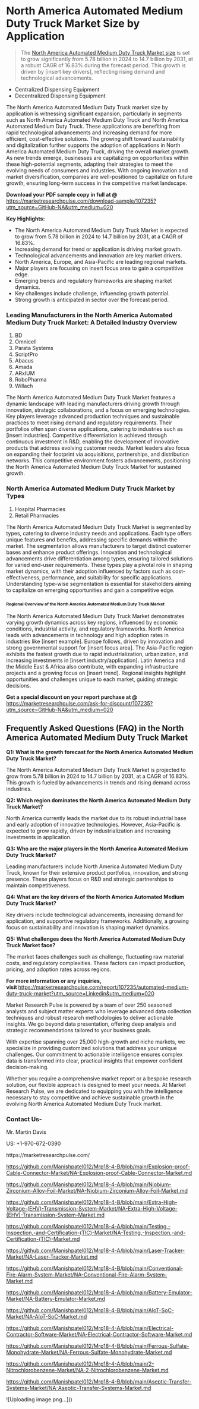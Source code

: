 <h1>North America Automated Medium Duty Truck Market&nbsp;Size by Application</h1><blockquote><p>The <a href="https://marketresearchpulse.com/download-sample/107235?utm_source=GitHub-NA&amp;utm_medium=020">North America Automated Medium Duty Truck Market size</a> is set to grow significantly from 5.78 billion in 2024 to 14.7 billion by 2031, at a robust CAGR of 16.83% during the forecast period. This growth is driven by [insert key drivers], reflecting rising demand and technological advancements.</p></blockquote><ul><li>Centralized Dispensing Equipment<li> Decentralized Dispensing Equipment</li></ul><p>The North America Automated Medium Duty Truck market size by application is witnessing significant expansion, particularly in segments such as North America Automated Medium Duty Truck and North America Automated Medium Duty Truck. These applications are benefiting from rapid technological advancements and increasing demand for more efficient, cost-effective solutions. The growing shift toward sustainability and digitalization further supports the adoption of applications in North America Automated Medium Duty Truck, driving the overall market growth. As new trends emerge, businesses are capitalizing on opportunities within these high-potential segments, adapting their strategies to meet the evolving needs of consumers and industries. With ongoing innovation and market diversification, companies are well-positioned to capitalize on future growth, ensuring long-term success in the competitive market landscape.</p><p><strong>Download your PDF sample copy in full at @ </strong><a href="https://marketresearchpulse.com/download-sample/107235?utm_source=GitHub-NA&amp;utm_medium=020">https://marketresearchpulse.com/download-sample/107235?utm_source=GitHub-NA&amp;utm_medium=020</a></p><p><strong>Key Highlights: </strong></p><ul><li>The North America Automated Medium Duty Truck Market is expected to grow from 5.78 billion in 2024 to 14.7 billion by 2031, at a CAGR of 16.83%.</li><li>Increasing demand for trend or application is driving market growth.</li><li>Technological advancements and innovation are key market drivers.</li><li>North America, Europe, and Asia-Pacific are leading regional markets.</li><li>Major players are focusing on insert focus area to gain a competitive edge.</li><li>Emerging trends and regulatory frameworks are shaping market dynamics.</li><li>Key challenges include challenge, influencing growth potential.</li><li>Strong growth is anticipated in sector over the forecast period.</li></ul><h3>Leading Manufacturers in the North America Automated Medium Duty Truck Market: A Detailed Industry Overview</h3><ol><li>BD</li><li>Omnicell</li><li>Parata Systems</li><li>ScriptPro</li><li>Abacus</li><li>Amada</li><li>ARxIUM</li><li>RoboPharma</li><li>Willach</li></ol><div class="flex max-w-full flex-col flex-grow"><div class="min-h-8 text-message flex w-full flex-col items-end gap-2 whitespace-normal break-words [.text-message+&amp;]:mt-5" dir="auto" data-message-author-role="assistant" data-message-id="fd8432e4-4910-450d-b182-61b7bfb0a01f" data-message-model-slug="gpt-4o"><div class="flex w-full flex-col gap-1 empty:hidden first:pt-[3px]"><div class="markdown prose w-full break-words dark:prose-invert light"><p>The North America Automated Medium Duty Truck Market features a dynamic landscape with leading manufacturers driving growth through innovation, strategic collaborations, and a focus on emerging technologies. Key players leverage advanced production techniques and sustainable practices to meet rising demand and regulatory requirements. Their portfolios often span diverse applications, catering to industries such as [insert industries]. Competitive differentiation is achieved through continuous investment in R&amp;D, enabling the development of innovative products that address evolving customer needs. Market leaders also focus on expanding their footprint via acquisitions, partnerships, and distribution networks. This competitive environment fosters advancements, positioning the North America Automated Medium Duty Truck Market for sustained growth.</p></div></div></div></div><h3>North America Automated Medium Duty Truck Market by Types</h3><ol><li>Hospital Pharmacies<li> Retail Pharmacies</li></ol><div class="flex max-w-full flex-col flex-grow"><div class="min-h-8 text-message flex w-full flex-col items-end gap-2 whitespace-normal break-words [.text-message+&amp;]:mt-5" dir="auto" data-message-author-role="assistant" data-message-id="084470be-0bb7-4664-bddf-5156b4f41249" data-message-model-slug="gpt-4o-mini"><div class="flex w-full flex-col gap-1 empty:hidden first:pt-[3px]"><div class="markdown prose w-full break-words dark:prose-invert light"><p>The North America Automated Medium Duty Truck Market is segmented by types, catering to diverse industry needs and applications. Each type offers unique features and benefits, addressing specific demands within the market. The segmentation allows manufacturers to target distinct customer bases and enhance product offerings. Innovation and technological advancements drive differentiation among types, ensuring tailored solutions for varied end-user requirements. These types play a pivotal role in shaping market dynamics, with their adoption influenced by factors such as cost-effectiveness, performance, and suitability for specific applications. Understanding type-wise segmentation is essential for stakeholders aiming to capitalize on emerging opportunities and gain a competitive edge.</p></div></div></div></div><h3><span style="font-size: 11px;">Regional Overview of the North America Automated Medium Duty Truck Market</span></h3><div class="flex max-w-full flex-col flex-grow"><div class="min-h-8 text-message flex w-full flex-col items-end gap-2 whitespace-normal break-words [.text-message+&amp;]:mt-5" dir="auto" data-message-author-role="assistant" data-message-id="e9038762-ce64-4e30-91c9-9bd413514231" data-message-model-slug="gpt-4o-mini"><div class="flex w-full flex-col gap-1 empty:hidden first:pt-[3px]"><div class="markdown prose w-full break-words dark:prose-invert light"><p>The North America Automated Medium Duty Truck Market demonstrates varying growth dynamics across key regions, influenced by economic conditions, industrial activity, and regulatory frameworks. North America leads with advancements in technology and high adoption rates in industries like [insert example]. Europe follows, driven by innovation and strong governmental support for [insert focus area]. The Asia-Pacific region exhibits the fastest growth due to rapid industrialization, urbanization, and increasing investments in [insert industry/application]. Latin America and the Middle East &amp; Africa also contribute, with expanding infrastructure projects and a growing focus on [insert trend]. Regional insights highlight opportunities and challenges unique to each market, guiding strategic decisions.</p></div></div></div></div><p><strong>Get a special discount on your report purchase at @ </strong><a href="https://marketresearchpulse.com/ask-for-discount/107235?utm_source=GitHub-NA&amp;utm_medium=020">https://marketresearchpulse.com/ask-for-discount/107235?utm_source=GitHub-NA&amp;utm_medium=020</a></p><h2>Frequently Asked Questions (FAQ) in the North America Automated Medium Duty Truck Market</h2><p><strong>Q1: What is the growth forecast for the North America Automated Medium Duty Truck Market?</strong></p><p>The North America Automated Medium Duty Truck Market is projected to grow from 5.78 billion in 2024 to 14.7 billion by 2031, at a CAGR of 16.83%. This growth is fueled by advancements in trends and rising demand across industries.</p><p><strong>Q2: Which region dominates the North America Automated Medium Duty Truck Market?</strong></p><p>North America currently leads the market due to its robust industrial base and early adoption of innovative technologies. However, Asia-Pacific is expected to grow rapidly, driven by industrialization and increasing investments in application.</p><p><strong>Q3: Who are the major players in the North America Automated Medium Duty Truck Market?</strong></p><p>Leading manufacturers include North America Automated Medium Duty Truck, known for their extensive product portfolios, innovation, and strong presence. These players focus on R&amp;D and strategic partnerships to maintain competitiveness.</p><p><strong>Q4: What are the key drivers of the North America Automated Medium Duty Truck Market?</strong></p><p>Key drivers include technological advancements, increasing demand for application, and supportive regulatory frameworks. Additionally, a growing focus on sustainability and innovation is shaping market dynamics.</p><p><strong>Q5: What challenges does the North America Automated Medium Duty Truck Market face?</strong></p><p>The market faces challenges such as challenge, fluctuating raw material costs, and regulatory complexities. These factors can impact production, pricing, and adoption rates across regions.</p><p><strong>For more information or any inquiries, visit&nbsp;</strong><a href="https://marketresearchpulse.com/report/107235/automated-medium-duty-truck-market?utm_source=Linkedin&utm_medium=020">https://marketresearchpulse.com/report/107235/automated-medium-duty-truck-market?utm_source=Linkedin&utm_medium=020</a></p><p>Market Research Pulse is powered by a team of over 250 seasoned analysts and subject matter experts who leverage advanced data collection techniques and robust research methodologies to deliver actionable insights. We go beyond data presentation, offering deep analysis and strategic recommendations tailored to your business goals.</p><p>With expertise spanning over 25,000 high-growth and niche markets, we specialize in providing customized solutions that address your unique challenges. Our commitment to actionable intelligence ensures complex data is transformed into clear, practical insights that empower confident decision-making.</p><p>Whether you require a comprehensive market report or a bespoke research solution, our flexible approach is designed to meet your needs. At Market Research Pulse, we are dedicated to equipping you with the intelligence necessary to stay competitive and achieve sustainable growth in the evolving North America Automated Medium Duty Truck market.</p><h3><strong>Contact Us-</strong></h3><p>Mr. Martin Davis</p><p>US: +1-970-672-0390</p><p>https://marketresearchpulse.com/</p><p><a href="https://github.com/Manishpatel012/Mrp18-4-B/blob/main/Explosion-proof-Cable-Connector-Market/NA-Explosion-proof-Cable-Connector-Market.md">https://github.com/Manishpatel012/Mrp18-4-B/blob/main/Explosion-proof-Cable-Connector-Market/NA-Explosion-proof-Cable-Connector-Market.md</a></p><p><a href="https://github.com/Manishpatel012/Mrp18-4-A/blob/main/Niobium-Zirconium-Alloy-Foil-Market/NA-Niobium-Zirconium-Alloy-Foil-Market.md">https://github.com/Manishpatel012/Mrp18-4-A/blob/main/Niobium-Zirconium-Alloy-Foil-Market/NA-Niobium-Zirconium-Alloy-Foil-Market.md</a></p><p><a href="https://github.com/Manishpatel012/Mrp18-4-B/blob/main/Extra-High-Voltage-(EHV)-Transmission-System-Market/NA-Extra-High-Voltage-(EHV)-Transmission-System-Market.md">https://github.com/Manishpatel012/Mrp18-4-B/blob/main/Extra-High-Voltage-(EHV)-Transmission-System-Market/NA-Extra-High-Voltage-(EHV)-Transmission-System-Market.md</a></p><p><a href="https://github.com/Manishpatel012/Mrp18-4-A/blob/main/Testing,-Inspection,-and-Certification-(TIC)-Market/NA-Testing,-Inspection,-and-Certification-(TIC)-Market.md">https://github.com/Manishpatel012/Mrp18-4-A/blob/main/Testing,-Inspection,-and-Certification-(TIC)-Market/NA-Testing,-Inspection,-and-Certification-(TIC)-Market.md</a></p><p><a href="https://github.com/Manishpatel012/Mrp18-4-A/blob/main/Laser-Tracker-Market/NA-Laser-Tracker-Market.md">https://github.com/Manishpatel012/Mrp18-4-A/blob/main/Laser-Tracker-Market/NA-Laser-Tracker-Market.md</a></p><p><a href="https://github.com/Manishpatel012/Mrp18-4-B/blob/main/Conventional-Fire-Alarm-System-Market/NA-Conventional-Fire-Alarm-System-Market.md">https://github.com/Manishpatel012/Mrp18-4-B/blob/main/Conventional-Fire-Alarm-System-Market/NA-Conventional-Fire-Alarm-System-Market.md</a></p><p><a href="https://github.com/Manishpatel012/Mrp18-4-A/blob/main/Battery-Emulator-Market/NA-Battery-Emulator-Market.md">https://github.com/Manishpatel012/Mrp18-4-A/blob/main/Battery-Emulator-Market/NA-Battery-Emulator-Market.md</a></p><p><a href="https://github.com/Manishpatel012/Mrp18-4-B/blob/main/AIoT-SoC-Market/NA-AIoT-SoC-Market.md">https://github.com/Manishpatel012/Mrp18-4-B/blob/main/AIoT-SoC-Market/NA-AIoT-SoC-Market.md</a></p><p><a href="https://github.com/Manishpatel012/Mrp18-4-A/blob/main/Electrical-Contractor-Software-Market/NA-Electrical-Contractor-Software-Market.md">https://github.com/Manishpatel012/Mrp18-4-A/blob/main/Electrical-Contractor-Software-Market/NA-Electrical-Contractor-Software-Market.md</a></p><p><a href="https://github.com/Manishpatel012/Mrp18-4-B/blob/main/Ferrous-Sulfate-Monohydrate-Market/NA-Ferrous-Sulfate-Monohydrate-Market.md">https://github.com/Manishpatel012/Mrp18-4-B/blob/main/Ferrous-Sulfate-Monohydrate-Market/NA-Ferrous-Sulfate-Monohydrate-Market.md</a></p><p><a href="https://github.com/Manishpatel012/Mrp18-4-A/blob/main/2-Nitrochlorobenzene-Market/NA-2-Nitrochlorobenzene-Market.md">https://github.com/Manishpatel012/Mrp18-4-A/blob/main/2-Nitrochlorobenzene-Market/NA-2-Nitrochlorobenzene-Market.md</a></p><p><a href="https://github.com/Manishpatel012/Mrp18-4-B/blob/main/Aseptic-Transfer-Systems-Market/NA-Aseptic-Transfer-Systems-Market.md">https://github.com/Manishpatel012/Mrp18-4-B/blob/main/Aseptic-Transfer-Systems-Market/NA-Aseptic-Transfer-Systems-Market.md</a></p>
![Uploading image.png…]()
